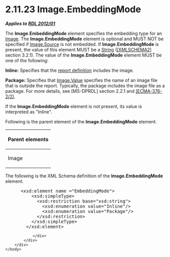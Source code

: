 <html dir="LTR" xmlns:mshelp="http://msdn.microsoft.com/mshelp" xmlns:ddue="http://ddue.schemas.microsoft.com/authoring/2003/5" xmlns:xlink="http://www.w3.org/1999/xlink" xmlns:tool="http://www.microsoft.com/tooltip">
    <head>
        <meta http-equiv="Content-Type" content="text/html; CHARSET=utf-8"></meta>
        <meta name="save" content="history"></meta>
        <title>2.11.23 Image.EmbeddingMode</title>
        <xml>
            <mshelp:toctitle title="2.11.23 Image.EmbeddingMode"></mshelp:toctitle>
            <mshelp:rltitle title="[MS-RDL]: Image.EmbeddingMode"></mshelp:rltitle>
            <mshelp:keyword index="A" term="a61232d7-8ca5-45b0-b826-9a718f746b89"></mshelp:keyword>
            <mshelp:attr name="DCSext.ContentType" value="open specification"></mshelp:attr>
            <mshelp:attr name="AssetID" value="a61232d7-8ca5-45b0-b826-9a718f746b89"></mshelp:attr>
            <mshelp:attr name="TopicType" value="kbRef"></mshelp:attr>
            <mshelp:attr name="DCSext.Title" value="[MS-RDL]: Image.EmbeddingMode" />
        </xml>
    </head>
    <body>
        <div id="header">
            <h1 class="heading">2.11.23 Image.EmbeddingMode</h1>
        </div>
        <div id="mainSection">
            <div id="mainBody">
                <div id="allHistory" class="saveHistory"></div>
                <div id="sectionSection0" class="section" name="collapseableSection">
                    

<p><b><i>Applies to </i></b><a href="f165fb82-3c5a-4369-961c-128de233638c.htm"><b><i>RDL 2012/01</i></b></a></p>

<p>The <b>Image.EmbeddingMode</b> element specifies the
embedding type for an <a href="63e1e5ab-7c49-4f62-8dbd-62d85de2b153.htm">Image</a>.
The <b>Image.EmbeddingMode</b> element is optional and MUST NOT be specified if
<a href="ff4d3c03-cee0-4a51-a40b-9c012fee1596.htm">Image.Source</a> is not
embedded. If <b>Image.EmbeddingMode</b> is present, the value of this element
MUST be a <a href="1ed81ef3-a683-45e3-aaad-bd2bbe71bc3d.htm">String</a> (<a href="https://go.microsoft.com/fwlink/?LinkId=90610">[XMLSCHEMA2]</a> section
3.2.1). The value of the <b>Image.EmbeddingMode</b> element MUST be one of the following:</p>

<p><b>Inline:</b> Specifies that the <a href="b2482b3f-74ab-4ca8-a9e5-c07955011743.htm#gt_acfed2ba-3a4e-43a9-a076-cd1429dd294a">report definition</a> includes
the image.</p>

<p><b>Package:</b> Specifies that <a href="e63f7ec4-2bc8-456a-afc9-60570f34da60.htm">Image.Value</a> specifies the
name of an image file that is outside the report. Typically, the package
includes the image file as a package. For more details, see <mshelp:link keywords="f6d2f8c0-97d3-4fdd-91d5-20caa829b413" tabindex="0">[MS-DPRDL]</mshelp:link>
section 2.2.1 and <a href="https://go.microsoft.com/fwlink/?LinkId=231384">[ECMA-376-2/2]</a>.</p>

<p>If the <b>Image.EmbeddingMode</b> element is not present,
its value is interpreted as &quot;Inline&quot;.</p>

<p>Following is the parent element of the <b>Image.EmbeddingMode</b>
element.</p>

<table>
 <thead>
  <tr>
   <th>
   <p>Parent elements</p>
   </th>
  </tr>
 </thead>
 <tr>
  <td>
  <p>Image</p>
  </td>
 </tr>
</table>

<p>The following is the XML Schema definition of the <b>Image.EmbeddingMode</b>
element.</p>

<dl>
<dd>
<div><pre> &lt;xsd:element name =&quot;EmbeddingMode&quot;&gt;
     &lt;xsd:simpleType&gt;
       &lt;xsd:restriction base=&quot;xsd:string&quot;&gt;
         &lt;xsd:enumeration value=&quot;Inline&quot;/&gt;
         &lt;xsd:enumeration value=&quot;Package&quot;/&gt;
       &lt;/xsd:restriction&gt;
     &lt;/xsd:simpleType&gt;
   &lt;/xsd:element&gt;
</pre></div>
</dd></dl>


                </div>
            </div>
        </div>
    </body>
</html>